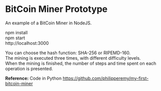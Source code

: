 # BitCoin Miner Prototype
An example of a BitCoin Miner in NodeJS.

npm install  
npm start  
http://localhost:3000  
  
You can choose the hash function: SHA-256 or RIPEMD-160.  
The mining is executed three times, with different difficulty levels.  
When the mining is finished, the number of steps and time spent on each operation is presented.


**Reference:**
Code in Python
https://github.com/philipperemy/my-first-bitcoin-miner
